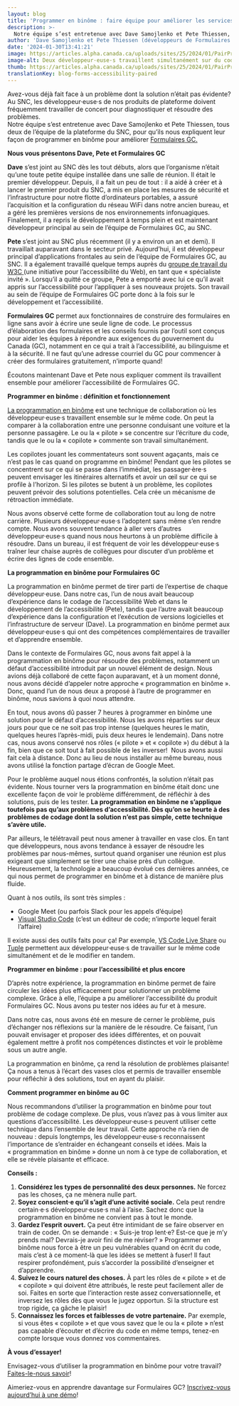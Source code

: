 ```yaml
---
layout: blog
title: 'Programmer en binôme : faire équipe pour améliorer les services du GC'
description: >-
  Notre équipe s’est entretenue avec Dave Samojlenko et Pete Thiessen, tous deux de l’équipe de la plateforme du SNC, pour qu’ils nous expliquent leur façon de programmer en binôme pour améliorer Formulaires GC.
author: 'Dave Samojlenko et Pete Thiessen (développeurs de Formulaires GC)'
date: '2024-01-30T13:41:21'
image: https://articles.alpha.canada.ca/uploads/sites/25/2024/01/PairProgramming_011124_Blog-FR.png
image-alt: Deux développeur·euse·s travaillent simultanément sur du code une personne écrit le code pendant que l’autre le révise et le commente en temps réel.
thumb: https://articles.alpha.canada.ca/uploads/sites/25/2024/01/PairProgramming_011124_Blog-FR.png
translationKey: blog-forms-accessibility-paired
---
```


<p>Avez-vous déjà fait face à un problème dont la solution n’était pas évidente? Au SNC, les développeur·euse·s de nos produits de plateforme doivent fréquemment travailler de concert pour diagnostiquer et résoudre des problèmes.<br>Notre équipe s’est entretenue avec Dave Samojlenko et Pete Thiessen, tous deux de l’équipe de la plateforme du SNC, pour qu’ils nous expliquent leur façon de programmer en binôme pour améliorer <a href="https://articles.alpha.canada.ca/forms-formulaires/fr/?utm_source=FR_Blog-forms-accessibility-paired&amp;utm_medium=Blog&amp;utm_campaign=forms_blogs" target="_blank" rel="noreferrer noopener">Formulaires</a><a href="https://articles.alpha.canada.ca/forms-formulaires/fr/?utm_source=FR_Blog-forms-accessibility-paired&amp;utm_medium=Blog&amp;utm_campaign=forms_blogs"> GC.</a></p>



<p><strong>Nous vous présentons Dave, Pete et Formulaires GC</strong></p>



<p><strong>Dave</strong> s’est joint au SNC dès les tout débuts, alors que l’organisme n’était qu’une toute petite équipe installée dans une salle de réunion. Il était le premier développeur. Depuis, il a fait un peu de tout&nbsp;: il a aidé à créer et à lancer le premier produit du SNC, a mis en place les mesures de sécurité et l’infrastructure pour notre flotte d’ordinateurs portables, a assuré l’acquisition et la configuration du réseau WiFi dans notre ancien bureau, et a géré les premières versions de nos environnements infonuagiques. Finalement, il a repris le développement à temps plein et est maintenant développeur principal au sein de l’équipe de Formulaires GC, au SNC.</p>



<p><strong>Pete </strong>s’est joint au SNC plus récemment (il y a environ un an et demi). Il travaillait auparavant dans le secteur privé. Aujourd’hui, il est développeur principal d’applications frontales au sein de l’équipe de Formulaires GC, au SNC. Il a également travaillé quelque temps auprès du <a href="https://www.w3.org/WAI/fundamentals/accessibility-intro/fr" target="_blank" rel="noreferrer noopener">groupe de travail du W3C </a>(une initiative pour l’accessibilité du Web), en tant que «&nbsp;spécialiste invité&nbsp;». Lorsqu’il a quitté ce groupe, Pete a emporté avec lui ce qu’il avait appris sur l’accessibilité pour l’appliquer à ses nouveaux projets. Son travail au sein de l’équipe de Formulaires GC porte donc à la fois sur le développement et l’accessibilité.&nbsp;</p>



<p><strong>Formulaires GC</strong> permet aux fonctionnaires de construire des formulaires en ligne sans avoir à écrire une seule ligne de code. Le processus d’élaboration des formulaires et les conseils fournis par l’outil sont conçus pour aider les équipes à répondre aux exigences du gouvernement du Canada (GC), notamment en ce qui a trait à l’accessibilité, au bilinguisme et à la sécurité. Il ne faut qu’une adresse courriel du GC pour commencer à créer des formulaires gratuitement, n’importe quand!&nbsp;</p>



<p>Écoutons maintenant Dave et Pete nous expliquer comment ils travaillent ensemble pour améliorer l’accessibilité de Formulaires GC.&nbsp;&nbsp;&nbsp;</p>



<p><strong>Programmer en binôme&nbsp;: définition et fonctionnement</strong></p>



<p><a href="https://www.btb.termiumplus.gc.ca/tpv2alpha/alpha-eng.html?lang=eng&amp;i=1&amp;srchtxt=pair+programming&amp;index=alt&amp;codom2nd_wet=1#resultrecs" target="_blank" rel="noreferrer noopener">La programmation en binôme</a> est une technique de collaboration où les développeur·euse·s travaillent ensemble sur le même code. On peut la comparer à la collaboration entre une personne conduisant une voiture et la personne passagère. Le ou la «&nbsp;pilote&nbsp;» se concentre sur l’écriture du code, tandis que le ou la «&nbsp;copilote&nbsp;» commente son travail simultanément.&nbsp;&nbsp;</p>



<p>Les copilotes jouant les commentateurs sont souvent agaçants, mais ce n’est pas le cas quand on programme en binôme! Pendant que les pilotes se concentrent sur ce qui se passe dans l’immédiat, les passager·ère·s peuvent envisager les itinéraires alternatifs et avoir un œil sur ce qui se profile à l’horizon. Si les pilotes se butent à un problème, les copilotes peuvent prévoir des solutions potentielles. Cela crée un mécanisme de rétroaction immédiate.</p>



<p>Nous avons observé cette forme de collaboration tout au long de notre carrière. Plusieurs développeur·euse·s l’adoptent sans même s’en rendre compte. Nous avons souvent tendance à aller vers d’autres développeur·euse·s quand nous nous heurtons à un problème difficile à résoudre. Dans un bureau, il est fréquent de voir les développeur·euse·s traîner leur chaise auprès de collègues pour discuter d’un problème et écrire des lignes de code ensemble.</p>



<p><strong>La programmation en binôme pour Formulaires GC&nbsp;</strong></p>



<p>La programmation en binôme permet de tirer parti de l’expertise de chaque développeur·euse. Dans notre cas, l’un de nous avait beaucoup d’expérience dans le codage de l’accessibilité Web et dans le développement de l’accessibilité (Pete), tandis que l’autre avait beaucoup d’expérience dans la configuration et l’exécution de versions logicielles et l’infrastructure de serveur (Dave). La programmation en binôme permet aux développeur·euse·s qui ont des compétences complémentaires de travailler et d’apprendre ensemble.&nbsp;</p>



<p>Dans le contexte de Formulaires GC, nous avons fait appel à la programmation en binôme pour résoudre des problèmes, notamment un défaut d’accessibilité introduit par un nouvel élément de design. Nous avions déjà collaboré de cette façon auparavant, et à un moment donné, nous avons décidé d’appeler notre approche «&nbsp;programmation en binôme&nbsp;». Donc, quand l’un de nous deux a proposé à l’autre de programmer en binôme, nous savions à quoi nous attendre.&nbsp;</p>



<p>En tout, nous avons dû passer 7&nbsp;heures à programmer en binôme une solution pour le défaut d’accessibilité. Nous les avons réparties sur deux jours pour que ce ne soit pas trop intense (quelques heures le matin, quelques heures l’après-midi, puis deux heures le lendemain). Dans notre cas, nous avons conservé nos rôles («&nbsp;pilote&nbsp;» et «&nbsp;copilote&nbsp;») du début à la fin, bien que ce soit tout à fait possible de les inverser!&nbsp; Nous avons aussi fait cela à distance. Donc au lieu de nous installer au même bureau, nous avons utilisé la fonction partage d’écran de Google Meet.&nbsp;</p>



<p>Pour le problème auquel nous étions confrontés, la solution n’était pas évidente. Nous tourner vers la programmation en binôme était donc une excellente façon de voir le problème différemment, de réfléchir à des solutions, puis de les tester. <strong>La programmation en binôme ne s’applique toutefois pas qu’aux problèmes d’accessibilité. Dès qu’on se heurte à des problèmes de codage dont la solution n’est pas simple, cette technique s’avère utile.&nbsp;</strong></p>



<p>Par ailleurs, le télétravail peut nous amener à travailler en vase clos. En tant que développeurs, nous avons tendance à essayer de résoudre les problèmes par nous-mêmes, surtout quand organiser une réunion est plus exigeant que simplement se tirer une chaise près d’un collègue. Heureusement, la technologie a beaucoup évolué ces dernières années, ce qui nous permet de programmer en binôme et à distance de manière plus fluide.&nbsp;</p>



<p>Quant à nos outils, ils sont très simples&nbsp;:&nbsp;</p>



<ul>
<li>Google Meet (ou parfois Slack pour les appels d’équipe)</li>



<li><a href="https://code.visualstudio.com/" target="_blank" rel="noreferrer noopener">Visual Studio Code</a> (c’est un éditeur de code; n’importe lequel ferait l’affaire)</li>
</ul>



<p>Il existe aussi des outils faits pour ça! Par exemple, <a href="https://code.visualstudio.com/learn/collaboration/live-share" target="_blank" rel="noreferrer noopener">VS Code Live Share</a> ou <a href="https://tuple.app/" target="_blank" rel="noreferrer noopener">Tuple</a> permettent aux développeur·euse·s de travailler sur le même code simultanément et de le modifier en tandem.&nbsp;</p>



<p><strong>Programmer en binôme&nbsp;: pour l’accessibilité et plus encore</strong></p>



<p>D’après notre expérience, la programmation en binôme permet de faire circuler les idées plus efficacement pour solutionner un problème complexe. Grâce à elle, l’équipe a pu améliorer l’accessibilité du produit Formulaires GC. Nous avons pu tester nos idées au fur et à mesure.</p>



<p>Dans notre cas, nous avons été en mesure de cerner le problème, puis d’échanger nos réflexions sur la manière de le résoudre. Ce faisant, l’un pouvait envisager et proposer des idées différentes, et on pouvait également mettre à profit nos compétences distinctes et voir le problème sous un autre angle.&nbsp;</p>



<p>La programmation en binôme, ça rend la résolution de problèmes plaisante! Ça nous a tenus à l’écart des vases clos et permis de travailler ensemble pour réfléchir à des solutions, tout en ayant du plaisir.</p>



<p><strong>Comment programmer en binôme au GC</strong></p>



<p>Nous recommandons d’utiliser la programmation en binôme pour tout problème de codage complexe. De plus, vous n’avez pas à vous limiter aux questions d’accessibilité. Les développeur·euse·s peuvent utiliser cette technique dans l’ensemble de leur travail. Cette approche n’a rien de nouveau&nbsp;: depuis longtemps, les développeur·euse·s reconnaissent l’importance de s’entraider en échangeant conseils et idées. Mais la «&nbsp;programmation en binôme&nbsp;» donne un nom à ce type de collaboration, et elle se révèle plaisante et efficace.&nbsp;&nbsp;</p>



<p><strong>Conseils&nbsp;:</strong></p>



<ol>
<li><strong>Considérez les types de personnalité des deux personnes.</strong> Ne forcez pas les choses, ça ne mènera nulle part.&nbsp;</li>



<li><strong>Soyez conscient·e qu’il s’agit d’une activité sociale.</strong> Cela peut rendre certain·e·s développeur·euse·s mal à l’aise. Sachez donc que la programmation en binôme ne convient pas à tout le monde.&nbsp;</li>



<li><strong>Gardez l’esprit ouvert.</strong> Ça peut être intimidant de se faire observer en train de coder. On se demande&nbsp;: «&nbsp;Suis-je trop lent·e? Est-ce que je m’y prends mal? Devrais-je avoir fini de me réviser?&nbsp;» Programmer en binôme nous force à être un peu vulnérables quand on écrit du code, mais c’est à ce moment-là que les idées se mettent à fuser! Il faut respirer profondément, puis s’accorder la possibilité d’enseigner et d’apprendre.&nbsp;</li>



<li><strong>Suivez le cours naturel des choses.</strong> À part les rôles de «&nbsp;pilote&nbsp;» et de «&nbsp;copilote&nbsp;» qui doivent être attribués, le reste peut facilement aller de soi. Faites en sorte que l’interaction reste assez conversationnelle, et inversez les rôles dès que vous le jugez opportun. Si la structure est trop rigide, ça gâche le plaisir!</li>



<li><strong>Connaissez les forces et faiblesses de votre partenaire.</strong> Par exemple, si vous êtes «&nbsp;copilote&nbsp;» et que vous savez que le ou la «&nbsp;pilote&nbsp;» n’est pas capable d’écouter et d’écrire du code en même temps, tenez-en compte lorsque vous donnez vos commentaires.&nbsp;</li>
</ol>



<p><strong>À vous d’essayer!</strong></p>



<p>Envisagez-vous d’utiliser la programmation en binôme pour votre travail? <a href="mailto:cds@tbs-sct.gc.ca" target="_blank" rel="noreferrer noopener">Faites-le-nous savoir</a>!</p>



<p>Aimeriez-vous en apprendre davantage sur Formulaires GC? <a href="https://articles.alpha.canada.ca/forms-formulaires/fr/assister-a-une-demonstration-de-produit/?utm_source=Blog+post&amp;utm_medium=Blog+post&amp;utm_campaign=forms_blogs" target="_blank" rel="noreferrer noopener">Inscrivez-vous aujourd’hui à une démo</a>!&nbsp;</p>

